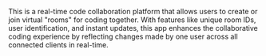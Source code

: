 This is a real-time code collaboration platform that allows users to create or join virtual "rooms" for coding together. With features like unique room IDs, user identification, and instant updates, this app enhances the collaborative coding experience by reflecting changes made by one user across all connected clients in real-time.
